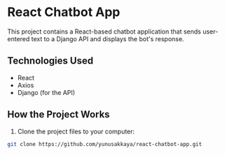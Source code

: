 # React Chatbot App

This project contains a React-based chatbot application that sends user-entered text to a Django API and displays the bot's response.

## Technologies Used

- React
- Axios
- Django (for the API)

## How the Project Works

1. Clone the project files to your computer:

```bash
git clone https://github.com/yunusakkaya/react-chatbot-app.git
